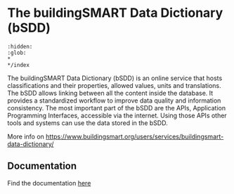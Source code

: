# The buildingSMART Data Dictionary (bSDD)

```{toctree}
:hidden:
:glob:
*
*/index
```

The buildingSMART Data Dictionary (bSDD) is an online service that hosts classifications and their properties, allowed values, units and translations. The bSDD allows linking between all the content inside the database. It provides a standardized workflow to improve data quality and information consistency.
The most important part of the bSDD are the APIs, Application Programming Interfaces, accessible via the internet. Using those APIs other tools and systems can use the data stored in the bSDD.

More info on https://www.buildingsmart.org/users/services/buildingsmart-data-dictionary/

## Documentation
Find the documentation [here](https://github.com/buildingSMART/bSDD)

